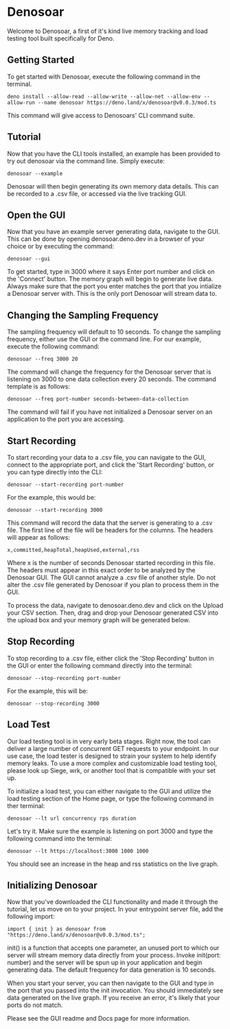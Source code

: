 # Denosoar

Welcome to Denosoar, a first of it's kind live memory tracking and load testing tool built specifically for Deno.

## Getting Started

To get started with Denosoar, execute the following command in the terminal. 

    deno install --allow-read --allow-write --allow-net --allow-env --allow-run --name denosoar https://deno.land/x/denosoar@v0.0.3/mod.ts
    
This command will give access to Denosoars' CLI command suite. 

## Tutorial

Now that you have the CLI tools installed, an example has been provided to try out denosoar via the command line. Simply execute: 

    denosoar --example
    
Denosoar will then begin generating its own memory data details. This can be recorded to a .csv file, or accessed via the live tracking GUI.


## Open the GUI

Now that you have an example server generating data, navigate to the GUI. This can be done by opening denosoar.deno.dev in a browser of your choice or by executing the command: 
    
    denosoar --gui
    
To get started, type in 3000 where it says Enter port number and click on the 'Connect' button. 
The memory graph will begin to generate live data. Always make sure that the port you enter matches the port that you intialize a Denosoar server with. This is the only port Denosoar will stream data to. 


## Changing the Sampling Frequency 

The sampling frequency will default to 10 seconds. To change the sampling frequency, either use the GUI or the command line. For our example, execute the following command: 

    denosoar --freq 3000 20
    
The command will change the frequency for the Denosoar server that is listening on 3000 to one data collection every 20 seconds. The command template is as follows: 

    denosoar --freq port-number seconds-between-data-collection
    
The command will fail if you have not initialized a Denosoar server on an application to the port you are accessing. 


## Start Recording

To start recording your data to a .csv file, you can  navigate to the GUI, connect to the appropriate port, and click the 'Start Recording' button, or you can type directly into the CLI: 

    denosoar --start-recording port-number
    
For the example, this would be: 
    
    denosoar --start-recording 3000
    
This command will record the data that the server is generating to a .csv file. The first line of the file will be headers for the columns. The headers will appear as follows: 

    x,committed,heapTotal,heapUsed,external,rss
    
Where x is the number of seconds Denosoar started recording in this file. The headers must appear in this exact order to be analyzed by the Denosoar GUI. The GUI cannot analyze a .csv file of another style. Do not alter the .csv file generated by Denosoar if you plan to process them in the GUI. 

To process the data, navigate to denosoar.deno.dev and click on the Upload your CSV section. Then, drag and drop your Denosoar generated CSV into the upload box and your memory graph will be generated below. 


## Stop Recording

To stop recording to a .csv file, either click the 'Stop Recording' button in the GUI or enter the following command directly into the terminal: 

    denosoar --stop-recording port-number
    
For the example, this will be: 
    
    denosoar --stop-recording 3000
   
## Load Test 

Our load testing tool is in very early beta stages. Right now, the tool can deliver a large number of concurrent GET requests to your endpoint. In our use case, the load tester is designed to strain your system to help identify memory leaks. To use a more complex and customizable load testing tool, please look up Siege, wrk, or another tool that is compatible with your set up.

To initialize a load test, you can either navigate to the GUI and utilize the load testing section of the Home page, or type the following command in ther terminal: 

    denosoar --lt url concurrency rps duration
    
Let's try it. Make sure the example is listening on port 3000 and type the following command into the terminal: 

    denosoar --lt https://localhost:3000 1000 1000 

You should see an increase in the heap and rss statistics on the live graph.

## Initializing Denosoar

Now that you've downloaded the CLI functionality and made it through the tutorial, let us move on to your project. In your entrypoint server file, add the following import: 

    import { init } as denosoar from "https://deno.land/x/denosoar@v0.0.3/mod.ts";
    
init() is a function that accepts one parameter, an unused port to which our server will stream memory data directly from your process. Invoke init(port: number) and the server will be spun up in your application and begin generating data. The default frequency for data generation is 10 seconds. 

When you start your server, you can then navigate to the GUI and type in the port that you passed into the init invocation. You should immediately see data generated on the live graph. If you receive an error, it's likely that your ports do not match.

Please see the GUI readme and Docs page for more information.
